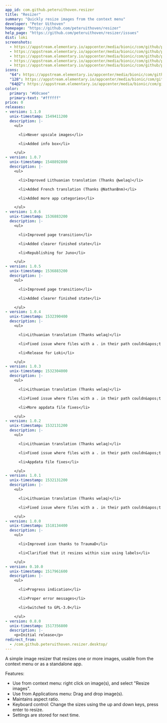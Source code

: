 ```yaml
---
app_id: com.github.peteruithoven.resizer
title: "Resizer"
summary: "Quickly resize images from the context menu"
developer: "Peter Uithoven"
homepage: "https://github.com/peteruithoven/resizer"
help_page: "https://github.com/peteruithoven/resizer/issues"
dist: loki
screenshots:
  - https://appstream.elementary.io/appcenter/media/bionic/com/github/peteruithoven.resizer/725A9DD6B733CDC10CB4061BCEB51421/screenshots/image-1_orig.png
  - https://appstream.elementary.io/appcenter/media/bionic/com/github/peteruithoven.resizer/725A9DD6B733CDC10CB4061BCEB51421/screenshots/image-2_orig.png
  - https://appstream.elementary.io/appcenter/media/bionic/com/github/peteruithoven.resizer/725A9DD6B733CDC10CB4061BCEB51421/screenshots/image-3_orig.png
  - https://appstream.elementary.io/appcenter/media/bionic/com/github/peteruithoven.resizer/725A9DD6B733CDC10CB4061BCEB51421/screenshots/image-4_orig.png
  - https://appstream.elementary.io/appcenter/media/bionic/com/github/peteruithoven.resizer/725A9DD6B733CDC10CB4061BCEB51421/screenshots/image-5_orig.png
icons:
  "64": https://appstream.elementary.io/appcenter/media/bionic/com/github/peteruithoven.resizer/725A9DD6B733CDC10CB4061BCEB51421/icons/64x64/com.github.peteruithoven.resizer_com.github.peteruithoven.resizer.png
  "128": https://appstream.elementary.io/appcenter/media/bionic/com/github/peteruithoven.resizer/725A9DD6B733CDC10CB4061BCEB51421/icons/128x128/com.github.peteruithoven.resizer_com.github.peteruithoven.resizer.png
  "64@2": https://appstream.elementary.io/appcenter/media/bionic/com/github/peteruithoven.resizer/725A9DD6B733CDC10CB4061BCEB51421/icons/64x64@2/com.github.peteruithoven.resizer_com.github.peteruithoven.resizer.png
color:
  primary: "#60caee"
  primary-text: "#ffffff"
price: 0
releases:
- version: 1.1.0
  unix-timestamp: 1549411200
  description: |-
    <ul>

      <li>Never upscale images</li>

      <li>Added info box</li>

    </ul>
- version: 1.0.7
  unix-timestamp: 1548892800
  description: |-
    <ul>

      <li>Improved Lithuanian translation (Thanks @welaq)</li>

      <li>Added French translation (Thanks @NathanBnm)</li>

      <li>Added more app categories</li>

    </ul>
- version: 1.0.6
  unix-timestamp: 1536883200
  description: |-
    <ul>

      <li>Improved page transition</li>

      <li>Added clearer finished state</li>

      <li>Republishing for Juno</li>

    </ul>
- version: 1.0.5
  unix-timestamp: 1536883200
  description: |-
    <ul>

      <li>Improved page transition</li>

      <li>Added clearer finished state</li>

    </ul>
- version: 1.0.4
  unix-timestamp: 1532390400
  description: |-
    <ul>

      <li>Lithuanian translation (Thanks welaq)</li>

      <li>Fixed issue where files with a . in their path couldn&apos;t be resized (Thanks inhji)</li>

      <li>Release for Loki</li>

    </ul>
- version: 1.0.3
  unix-timestamp: 1532304000
  description: |-
    <ul>

      <li>Lithuanian translation (Thanks welaq)</li>

      <li>Fixed issue where files with a . in their path couldn&apos;t be resized (Thanks inhji)</li>

      <li>More appdata file fixes</li>

    </ul>
- version: 1.0.2
  unix-timestamp: 1532131200
  description: |-
    <ul>

      <li>Lithuanian translation (Thanks welaq)</li>

      <li>Fixed issue where files with a . in their path couldn&apos;t be resized (Thanks inhji)</li>

      <li>Appdata file fixes</li>

    </ul>
- version: 1.0.1
  unix-timestamp: 1532131200
  description: |-
    <ul>

      <li>Lithuanian translation (Thanks welaq)</li>

      <li>Fixed issue where files with a . in their path couldn&apos;t be resized (Thanks inhji)</li>

    </ul>
- version: 1.0.0
  unix-timestamp: 1518134400
  description: |-
    <ul>

      <li>Improved icon thanks to TraumaD</li>

      <li>Clarified that it resizes within size using labels</li>

    </ul>
- version: 0.10.0
  unix-timestamp: 1517961600
  description: |-
    <ul>

      <li>Progress indication</li>

      <li>Proper error messages</li>

      <li>Switched to GPL-3.0</li>

    </ul>
- version: 0.8.0
  unix-timestamp: 1517356800
  description: |-
    <p>Initial release</p>
redirect_from:
  - /com.github.peteruithoven.resizer.desktop/
---
```


<p>A simple image resizer that resizes one or more images, usable from the context menu or as a standalone app.</p>
<p>Features:</p>
<ul>
  <li>Use from context menu: right click on image(s), and select &quot;Resize images&quot;.</li>
  <li>Use from Applications menu: Drag and drop image(s).</li>
  <li>Maintains aspect ratio.</li>
  <li>Keyboard control: Change the sizes using the up and down keys, press enter to resize.</li>
  <li>Settings are stored for next time.</li>
</ul>